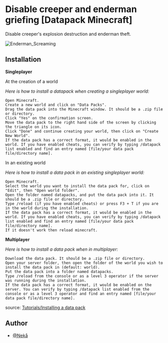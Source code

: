 
# Disable creeper and enderman griefing [Datapack Minecraft]

Disable creeper's explosion destruction and enderman theft.




![Enderman_Screaming](https://static.wikia.nocookie.net/minecraft_gamepedia/images/3/39/Enderman_Screaming.gif)

    
## Installation

**Singleplayer**

At the creation of a world

*Here is how to install a datapack when creating a singleplayer world:*

    Open Minecraft.
    Create a new world and click on "Data Packs".
    Drag the data pack into the Minecraft window. It should be a .zip file or directory.
    Click "Yes" on the confirmation screen.
    Move the data pack to the right hand side of the screen by clicking the triangle on its icon.
    Click "Done" and continue creating your world, then click on "Create New World".
    If the data pack has a correct format, it would be enabled in the world. If you have enabled cheats, you can verify by typing /datapack list enabled and find an entry named [file/your data pack file/directory name].

In an existing world

*Here is how to install a data pack in an existing singleplayer world:*

    Open Minecraft.
    Select the world you want to install the data pack for, click on "Edit", then "Open world folder".
    Open the folder named datapacks, and put the data pack into it. It should be a .zip file or directory.
    Type /reload (if you have enabled cheats) or press F3 + T if you are in the world during the installation.
    If the data pack has a correct format, it would be enabled in the world. If you have enabled cheats, you can verify by typing /datapack list enabled and find an entry named [file/your data pack file/directory name].
    If it doesn't work then reload minecraft.

**Multiplayer**

*Here is how to install a data pack when in multiplayer:*

    Download the data pack. It should be a .zip file or directory.
    Open your server folder, then open the folder of the world you wish to install the data pack in (default: world).
    Put the data pack into a folder named datapacks.
    Type /reload from the console or as a level 3 operator if the server was running during the installation.
    If the data pack has a correct format, it would be enabled on the server. You can verify by typing /datapack list enabled from the console or as a level 3 operator and find an entry named [file/your data pack file/directory name].


source: [Tutorials/Installing a data pack](https://minecraft.fandom.com/wiki/Tutorials/Installing_a_data_pack)
## Author

- [@Nekå](https://www.github.com/nekall)

  
